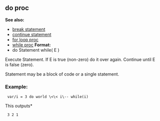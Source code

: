 ## do proc
**See also:**
*   [break statement](/ref/proc/break.md) 
*   [continue statement](/ref/proc/continue.md) 
*   [for loop proc](/ref/proc/for/loop.md) 
*   [while proc](/ref/proc/while.md) <!-- -->
**Format:**
*   do Statement while( E )


Execute Statement. If E is true (non-zero) do it over again.
Continue until E is false (zero). 

Statement may be a block of
code or a single statement.
### Example:

```
 var/i = 3 do world \<\< i\-- while(i) 
```



This outputs* 
```
 3 2 1 
```
